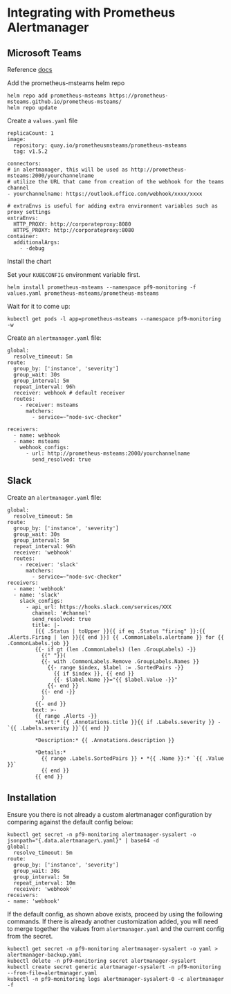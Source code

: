 # Integrating with Prometheus Alertmanager

## Microsoft Teams

Reference [docs](https://github.com/prometheus-msteams/prometheus-msteams/blob/master/chart/prometheus-msteams/README.md)

Add the prometheus-msteams helm repo
```
helm repo add prometheus-msteams https://prometheus-msteams.github.io/prometheus-msteams/
helm repo update
```

Create a `values.yaml` file

```
replicaCount: 1
image:
  repository: quay.io/prometheusmsteams/prometheus-msteams
  tag: v1.5.2

connectors:
# in alertmanager, this will be used as http://prometheus-msteams:2000/yourchannelname
# utilize the URL that came from creation of the webhook for the teams channel
- yourchannelname: https://outlook.office.com/webhook/xxxx/xxxx

# extraEnvs is useful for adding extra environment variables such as proxy settings
extraEnvs:
  HTTP_PROXY: http://corporateproxy:8080
  HTTPS_PROXY: http://corporateproxy:8080
container:
  additionalArgs:
    - -debug
```

Install the chart

Set your `KUBECONFIG` environment variable first.

```
helm install prometheus-msteams --namespace pf9-monitoring -f values.yaml prometheus-msteams/prometheus-msteams
```

Wait for it to come up:
```
kubectl get pods -l app=prometheus-msteams --namespace pf9-monitoring -w
```

Create an `alertmanager.yaml` file:

```
global:
  resolve_timeout: 5m
route:
  group_by: ['instance', 'severity']
  group_wait: 30s
  group_interval: 5m
  repeat_interval: 96h
  receiver: webhook # default receiver
  routes:
    - receiver: msteams
      matchers:
        - service=~"node-svc-checker"

receivers:
  - name: webhook
  - name: msteams
    webhook_configs:
      - url: http://prometheus-msteams:2000/yourchannelname
        send_resolved: true
```

## Slack

Create an `alertmanager.yaml` file:
```
global:
  resolve_timeout: 5m
route:
  group_by: ['instance', 'severity']
  group_wait: 30s
  group_interval: 5m
  repeat_interval: 96h
  receiver: 'webhook'
  routes:
    - receiver: 'slack'
      matchers:
        - service=~"node-svc-checker"
receivers:
  - name: 'webhook'
  - name: 'slack'
    slack_configs:
      - api_url: https://hooks.slack.com/services/XXX
        channel: '#channel'
        send_resolved: true
        title: |-
         [{{ .Status | toUpper }}{{ if eq .Status "firing" }}:{{ .Alerts.Firing | len }}{{ end }}] {{ .CommonLabels.alertname }} for {{ .CommonLabels.job }}
         {{- if gt (len .CommonLabels) (len .GroupLabels) -}}
           {{" "}}(
           {{- with .CommonLabels.Remove .GroupLabels.Names }}
             {{- range $index, $label := .SortedPairs -}}
               {{ if $index }}, {{ end }}
               {{- $label.Name }}="{{ $label.Value -}}"
             {{- end }}
           {{- end -}}
           )
         {{- end }}
        text: >-
         {{ range .Alerts -}}
         *Alert:* {{ .Annotations.title }}{{ if .Labels.severity }} - `{{ .Labels.severity }}`{{ end }}

         *Description:* {{ .Annotations.description }}

         *Details:*
           {{ range .Labels.SortedPairs }} • *{{ .Name }}:* `{{ .Value }}`
           {{ end }}
         {{ end }}
```

## Installation

Ensure you there is not already a custom alertmanager configuration by comparing against the default config below:
```
kubectl get secret -n pf9-monitoring alertmanager-sysalert -o jsonpath="{.data.alertmanager\.yaml}" | base64 -d
global:
  resolve_timeout: 5m
route:
  group_by: ['instance', 'severity']
  group_wait: 30s
  group_interval: 5m
  repeat_interval: 10m
  receiver: 'webhook'
receivers:
- name: 'webhook'
```

If the default config, as shown above exists, proceed by using the following commands. If there is already
another customization added, you will need to merge together the values from `alertmanager.yaml` and the current config from the secret.
```
kubectl get secret -n pf9-monitoring alertmanager-sysalert -o yaml > alertmanager-backup.yaml
kubectl delete -n pf9-monitoring secret alertmanager-sysalert
kubectl create secret generic alertmanager-sysalert -n pf9-monitoring --from-file=alertmanager.yaml
kubectl -n pf9-monitoring logs alertmanager-sysalert-0 -c alertmanager -f
```
